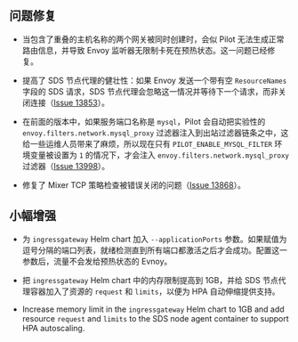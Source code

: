 ## 问题修复

- 当包含了重叠的主机名称的两个网关被同时创建时，会似 Pilot 无法生成正常路由信息，并导致 Envoy 监听器无限制卡死在预热状态。这一问题已经修复。

- 提高了 SDS 节点代理的健壮性：如果 Envoy 发送一个带有空 `ResourceNames` 字段的 SDS 请求，SDS 节点代理会忽略这一情况并等待下一个请求，而非关闭连接（[Issue 13853](https://github.com/istio/istio/issues/13853)）。

- 在前面的版本中，如果服务端口名称是 `mysql`，Pilot 会自动把实验性的 `envoy.filters.network.mysql_proxy` 过滤器注入到出站过滤器链条之中，这给一些运维人员带来了麻烦，所以现在只有 `PILOT_ENABLE_MYSQL_FILTER` 环境变量被设置为 `1` 的情况下，才会注入 `envoy.filters.network.mysql_proxy` 过滤器（[Issue 13998](https://github.com/istio/istio/issues/13998)）。

- 修复了 Mixer TCP 策略检查被错误关闭的问题（[Issue 13868](https://github.com/istio/istio/issues/13868)）。

## 小幅增强

- 为 `ingressgateway` Helm chart 加入 `--applicationPorts` 参数。如果赋值为逗号分隔的端口列表，就绪检测直到所有端口都激活之后才会成功。配置这一参数后，流量不会发给预热状态的 Evnoy。

- 把 `ingressgateway` Helm chart 中的内存限制提高到 1GB，并给 SDS 节点代理容器加入了资源的 `request` 和 `limits`，以便为 HPA 自动伸缩提供支持。

- Increase memory limit in the `ingressgateway` Helm chart to 1GB and add resource `request` and `limits` to the SDS node agent container to support HPA autoscaling.
